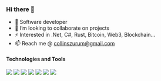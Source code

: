 
### Hi there 👋

- 👀 Software developer
- 👯 I’m looking to collaborate on projects
- ⚡ Interested in .Net, C#, Rust, Bitcoin, Web3, Blockchain...
- 📫 Reach me @ collinszurum@gmail.com

<!--
[![Collins' GitHub stats](https://github-readme-stats.vercel.app/api?username=collins-okafor&show_icons=true&theme=dark&count_private=true)](https://github.com/collins-okafor/github-readme-stats&show_icons=true&theme=dark&count_private=true)
-->

#### Technologies and Tools

<p>
  <img src="https://img.shields.io/badge/.NET-5C2D91?style=for-the-badge&logo=.net&logoColor=white"/>
  <img src="https://img.shields.io/badge/git%20-%23F05033.svg?&style=for-the-badge&logo=git&logoColor=white"/>
  <img src="https://img.shields.io/badge/github%20-%23121011.svg?&style=for-the-badge&logo=github&logoColor=white"/>
  <img src="https://img.shields.io/badge/mongodb%20-%23039BE5.svg?&style=for-the-badge&logo=firebase"/>
  <img src="https://img.shields.io/badge/html5%20-%23E34F26.svg?&style=for-the-badge&logo=html5&logoColor=white"/>
  <img src ="https://img.shields.io/badge/react-%2307405e.svg?&style=for-the-badge&logo=dev&logoColor=white"/>
  <img src="https://img.shields.io/badge/NPM-%23000000.svg?style=for-the-badge&logo=npm&logoColor=white"/>
</p>

<!-- <p>
  <img align="left" src="https://github-readme-stats.vercel.app/api/top-langs?username=collins-okafor&show_icons=true&locale=en&layout=compact" alt="collins-okafor" /></p> -->
